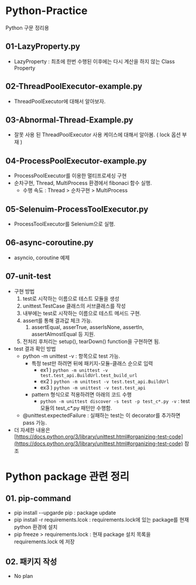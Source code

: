 # Python-Practice
Python 구문 정리용

## 01-LazyProperty.py
- LazyProperty : 최초에 한번 수행된 이후에는 다시 계산을 하지 않는 Class Property

## 02-ThreadPoolExecutor-example.py
- ThreadPoolExecutor에 대해서 알아보자.

## 03-Abnormal-Thread-Example.py
- 잘못 사용 된 ThreadPoolExecutor 사용 케이스에 대해서 알아봄. ( lock 옵션 부재 )

## 04-ProcessPoolExecutor-example.py
- ProcessPoolExecutor를 이용한 멀티프로세싱 구현
- 순차구현, Thread, MultiProcess 환경에서 fibonaci 함수 실행.
  - 수행 속도 : Thread > 순차구현 > MultiProcess

## 05-Selenuim-ProcessToolExecutor.py
- ProcessToolExecutor를 Selenium으로 실행.

## 06-async-coroutine.py
- asyncio, coroutine 예제

## 07-unit-test
- 구현 방법
  1. test로 시작하는 이름으로 테스트 모듈을 생성
  2. unittest.TestCase 클래스의 서브클래스를 작성
  3. 내부에는 test로 시작하는 이름으로 테스트 메서드 구현.
  4. assert를 통해 결과값 체크 가능.
     1. assertEqual, asserTrue, asserIsNone, assertIn, assertAlmostEqual 등 지원.
  5. 전처리 후처리는 setup(), tearDown() function을 구현하면 됨.
- test 결과 확인 방법
  - python -m unittest -v : 항목으로 test 가능.
    - 특정 test만 하려면 뒤에 패키지-모듈-클래스 순으로 입력 
      - ex1 ) `python -m unittest -v test.test_api.BuildUrl.test_build_url`
      - ex2 ) `python -m unittest -v test.test_api.BuildUrl`
      - ex3 ) `python -m unittest -v test.test_api`
    - pattern 형식으로 적용하려면 아래의 코드 수행
      - `python -m unittest discover -s test -p test_c*.py -v` : test 모듈의 test_c*.py 패턴만 수행함.
  - @unittest.expectedFailure : 실패하는 test는 이 decorator를 추가하면 pass 가능.
- 더 자세한 내용은 [https://docs.python.org/3/library/unittest.html#organizing-test-code](https://docs.python.org/3/library/unittest.html#organizing-test-code) 참조

# Python package 관련 정리
## 01. pip-command
- pip install --upgarde pip : package update
- pip install -r requirements.lcok : requirements.lock에 있는 package를 현재 python 환경에 설치
- pip freeze > requirements.lock : 현재 package 설치 목록을 requirements.lock 에 저장

## 02. 패키지 작성
- No plan



